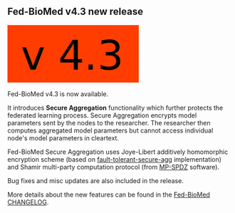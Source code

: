 ## Fed-BioMed v4.3 new release

<img src="/assets/img/v4.3.png">

Fed-BioMed v4.3 is now available.

It introduces **Secure Aggregation** functionality which further protects the federated learning process. Secure Aggregation encrypts model parameters sent by the nodes to the researcher. The researcher then computes aggregated model parameters but cannot access individual node's model parameters in cleartext.

Fed-BioMed Secure Aggregation uses Joye-Libert additively homomorphic encryption scheme (based on [fault-tolerant-secure-agg](https://github.com/MohamadMansouri/fault-tolerant-secure-agg) implementation) and Shamir multi-party computation protocol (from [MP-SPDZ](https://github.com/data61/MP-SPDZ) software).

Bug fixes and misc updates are also included in the release.

More details about the new features can be found in the [Fed-BioMed CHANGELOG](https://gitlab.inria.fr/fedbiomed/fedbiomed/-/blob/v4.3/CHANGELOG.md).
